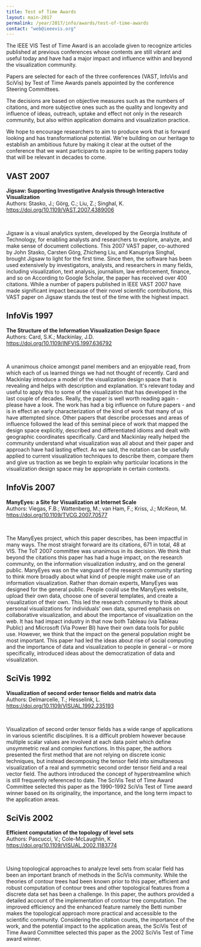```yaml
---
title: Test of Time Awards
layout: main-2017
permalink: /year/2017/info/awards/test-of-time-awards
contact: "web@ieeevis.org"
---
```

The IEEE VIS Test of Time Award is an accolade given to recognize articles published at previous conferences whose contents are still vibrant and useful today and have had a major impact and influence within and beyond the visualization community.

Papers are selected for each of the three conferences (VAST, InfoVis and SciVis) by Test of Time Awards panels appointed by the conference Steering Committees.

The decisions are based on objective measures such as the numbers of citations, and more subjective ones such as the quality and longevity and influence of ideas, outreach, uptake and effect not only in the research community, but also within application domains and visualization practice.

We hope to encourage researchers to aim to produce work that is forward looking and has transformational potential. We're building on our heritage to establish an ambitious future by making it clear at the outset of the conference that we want participants to aspire to be writing papers today that will be relevant in decades to come.

## VAST 2007

**Jigsaw: Supporting Investigative Analysis through Interactive Visualization**
<br/>
Authors: Stasko, J.; Görg, C.; Liu, Z.; Singhal, K.<br>
<a href="https://doi.org/10.1109/VAST.2007.4389006">https://doi.org/10.1109/VAST.2007.4389006 </a><br>
<!--- VAST 2007 --->
<br/>

Jigsaw is a visual analytics system, developed by the Georgia Institute of Technology, for enabling analysts and researchers to explore, analyze, and make sense of document collections. This 2007 VAST paper, co-authored by John Stasko, Carsten Görg, Zhicheng Liu, and Kanupriya Singhal, brought Jigsaw to light for the first time. Since then, the software has been used extensively by investigators, analysts, and researchers in many fields, including visualization, text analysis, journalism, law enforcement, finance, and so on According to Google Scholar, the paper has received over 400 citations. While a number of papers published in IEEE VAST 2007 have made significant impact because of their novel scientific contributions, this VAST paper on Jigsaw stands the test of the time with the highest impact. 

## InfoVis 1997

**The Structure of the Information Visualization Design Space**
<br/>
Authors: Card, S.K.; Mackinlay, J.D.<br>
<a href="https://doi.org/10.1109/INFVIS.1997.636792">https://doi.org/10.1109/INFVIS.1997.636792 </a><br>
<!--- InfoVis 1997 --->
<br/>

A unanimous choice amongst panel members and an enjoyable read, from which each of us learned things we had not thought of recently. Card and Mackinlay introduce a model of the visualization design space that is revealing and helps with description and explanation. It's relevant today and useful to apply this to some of the visualization that has developed in the last couple of decades. Really, the paper is well worth reading again  - please have a look.
The work has had a big influence on future papers - and is in effect an early characterization of the kind of work that many of us have attempted since.
Other papers that describe processes and areas of influence followed the lead of this seminal piece of work that mapped the design space explicitly, described and differentiated idioms and dealt with geographic coordinates specifically.
Card and Mackinlay really helped the community understand what visualization was all about and their paper and approach have had lasting effect.
As we said, the notation can be usefully applied to current visualization techniques to describe them, compare them and give us traction as we begin to explain why particular locations in the visualization design space may be appropriate in certain contexts.

## InfoVis 2007

**ManyEyes: a Site for Visualization at Internet Scale**
<br/>
Authors: Viegas, F.B.; Wattenberg, M.; van Ham, F.; Kriss, J.; McKeon, M.<br>
<a href="https://doi.org/10.1109/TVCG.2007.70577">https://doi.org/10.1109/TVCG.2007.70577 </a><br>
<!--- InfoVis 2007 --->
<br/>

The ManyEyes project, which this paper describes, has been impactful in many ways. The most straight forward are its citations, 671 in total, 48 at VIS. The ToT 2007 committee was unanimous in its decision. We think that beyond the citations this paper has had a huge impact, on the research community, on the information visualization industry, and on the general public. ManyEyes was on the vanguard of the research community starting to think more broadly about what kind of people might make use of an information visualization.  Rather than domain experts, ManyEyes was designed for the general public. People could use the ManyEyes website, upload their own data, choose one of several templates, and create a visualization of their own. This led the research community to think about personal visualizations for individuals’ own data, spurred emphasis on collaborative visualization, and about the importance of visualization on the web. It has had impact industry in that now both Tableau (via Tableau Public) and Microsoft (Via Power BI) have their own data tools for public use. However, we think that the impact on the general population might be most important. This paper had led the ideas about rise of social computing and the importance of data and visualization to people in general – or more specifically, introduced ideas about the democratization of data and visualization.

## SciVis 1992

**Visualization of second order tensor fields and matrix data**
<br/>
Authors: Delmarcelle, T.; Hesselink, L.<br>
<a href="https://doi.org/10.1109/VISUAL.1992.235193">https://doi.org/10.1109/VISUAL.1992.235193 </a><br>
<!--- Vis 1992 --->
<br/>

Visualization of second order tensor fields has a wide range of applications in various scientific disciplines. It is a difficult problem however because multiple scalar values are involved at each data point which define unsymmetric real and complex functions. In this paper, the authors presented the first method that are not relying on discrete iconic techniques, but instead decomposing the tensor field into simultaneous visualization of a real and symmetric second order tensor field and a real vector field.  The authors introduced the concept of hyperstreamline which is still frequently referenced to date. The SciVis Test of Time Award Committee selected this paper as the 1990-1992 SciVis Test of Time award winner based on its originality, the importance, and the long term impact to the application areas. 

## SciVis 2002

**Efficient computation of the topology of level sets**
<br/>
Authors: Pascucci, V.; Cole-McLaughlin, K<br>
<a href="https://doi.org/10.1109/VISUAL.2002.1183774">https://doi.org/10.1109/VISUAL.2002.1183774 </a><br>
<!--- Vis 2002 --->
<br/>

Using topological approaches to analyze level sets from scalar field has been an important branch of methods in the SciVis community. While the theories of contour trees had been known prior to this paper, efficient and robust computation of contour trees and other topological features from a discrete data set has been a challenge. In this paper, the authors provided a detailed account of the implementation of contour tree computation. The improved efficiency and the enhanced feature namely the Betti number makes the topological approach more practical and accessible to the scientific community.  Considering the citation counts, the importance of the work, and the potential impact to the application areas, the SciVis Test of Time Award Committee selected this paper as the 2002 SciVis Test of Time award winner.

